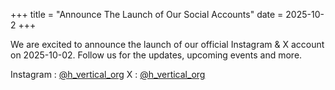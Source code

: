 +++
title = "Announce The Launch of Our Social Accounts"
date = 2025-10-2
+++

We are excited to announce the launch of our official Instagram & X account on 2025-10-02. Follow us for the updates, upcoming events and more. 

Instagram : [@h_vertical_org](https://instagram.com/h_vertical_org)
X : [@h_vertical_org](https://x.com/h_vertical_org)